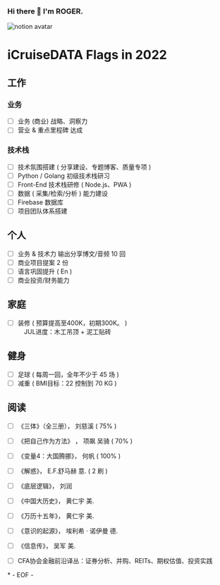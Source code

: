 ### Hi there 👋 I'm ROGER. 

![notion avatar](https://notion-avatar.vercel.app/api/img/eyJmYWNlIjo2LCJub3NlIjozLCJtb3V0aCI6MTAsImV5ZXMiOjYsImV5ZWJyb3dzIjoxMCwiZ2xhc3NlcyI6MiwiaGFpciI6MTQsImFjY2Vzc29yaWVzIjowLCJkZXRhaWxzIjowLCJiZWFyZCI6MH0=)

<!--
**5iCruise/5iCruise** is a ✨ _special_ ✨ repository because its `README.md` (this file) appears on your GitHub profile.

Here are some ideas to get you started:

- 🔭 I’m currently working on ...
- 🌱 I’m currently learning ...
- 👯 I’m looking to collaborate on ...
- 🤔 I’m looking for help with ...
- 💬 Ask me about ...
- 📫 How to reach me: ...
- 😄 Pronouns: ...
- ⚡ Fun fact: ...
-->

# iCruiseDATA Flags in 2022  

## 工作  
### 业务  
- [ ] 业务 (商业) 战略、洞察力  
- [ ] 营业 & 重点里程碑 达成   

### 技术栈  
- [ ] 技术氛围搭建 ( 分享建设、专题博客、质量专项 )   
- [ ] Python / Golang 初级技术栈研习
- [ ] Front-End 技术栈研修 ( Node.js、PWA )   
- [ ] 数据 ( 采集/检索/分析 ) 能力建设  
- [ ] Firebase 数据库  
- [ ] 项目团队体系搭建  

## 个人  
- [ ] 业务 & 技术力 输出分享博文/音频 10 回   
- [ ] 商业项目提案 2 份   
- [ ] 语言巩固提升 ( En )    
- [ ] 商业投资/财务能力   

## 家庭  
- [ ] 装修 ( 预算提高至400K，初期300K。 )  
　JUL进度：木工吊顶 + 泥工贴砖

## 健身  
- [ ] 足球 ( 每周一回，全年不少于 45 场 )  
- [ ] 减重 ( BMI目标：22  控制到 70 KG )

## 阅读  
- [ ] 《三体》（全三册）， 刘慈溪  ( 75% )  
- [ ] 《把自己作为方法》 ， 项飙 吴骑  ( 70% )    
- [ ] 《变量4：大国腾挪》， 何帆  ( 100% )    
- [ ] 《解惑》， E.F.舒马赫  意.  ( 2 刷 ) 
- [ ] 《底层逻辑》， 刘润  
- [ ] 《中国大历史》， 黄仁宇  美.   
- [ ] 《万历十五年》， 黄仁宇  美.     
- [ ] 《意识的起源》， 埃利希 · 诺伊曼  德.   
- [ ] 《信息传》， 吴军  美.   
- [ ] CFA协会金融前沿译丛：证券分析、并购、REITs、期权估值、投资实践    


\* - EOF - 
